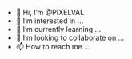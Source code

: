 - 👋 Hi, I’m @PIXELVAL
- 👀 I’m interested in ...
- 🌱 I’m currently learning ...
- 💞️ I’m looking to collaborate on ...
- 📫 How to reach me ...

<!---
PIXELVAL/PIXELVAL is a ✨ special ✨ repository because its `README.md` (this file) appears on your GitHub profile.
You can click the Preview link to take a look at your changes.
--->
